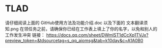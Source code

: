 # TLAD
请仔细阅读上面的 GitHub使用方法及功能介绍.doc 以及下面的 文本翻译须知.png
在领任务之前，请确保你已经在工作表上填上了你的名字，以免和别人的工作发生冲突 链接：
https://docs.qq.com/sheet/DWmlST1dCcXp1TVJx?preview_token=&tdsourcetag=s_qq_aiomsg&tab=k10day&c=A1A0B0
